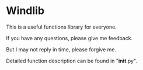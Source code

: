 # Windlib

This is a useful functions library for everyone.

If you have any questions, please give me feedback.

But I may not reply in time, please forgive me.

Detailed function description can be found in "__init__.py".